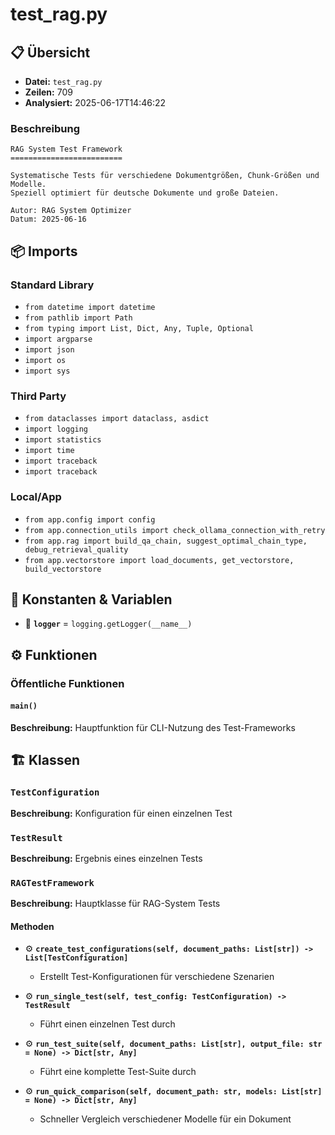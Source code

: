 # test_rag.py

## 📋 Übersicht

- **Datei:** `test_rag.py`
- **Zeilen:** 709
- **Analysiert:** 2025-06-17T14:46:22

### Beschreibung

```
RAG System Test Framework
=========================

Systematische Tests für verschiedene Dokumentgrößen, Chunk-Größen und Modelle.
Speziell optimiert für deutsche Dokumente und große Dateien.

Autor: RAG System Optimizer
Datum: 2025-06-16
```

## 📦 Imports

### Standard Library
- `from datetime import datetime`
- `from pathlib import Path`
- `from typing import List, Dict, Any, Tuple, Optional`
- `import argparse`
- `import json`
- `import os`
- `import sys`

### Third Party
- `from dataclasses import dataclass, asdict`
- `import logging`
- `import statistics`
- `import time`
- `import traceback`
- `import traceback`

### Local/App
- `from app.config import config`
- `from app.connection_utils import check_ollama_connection_with_retry`
- `from app.rag import build_qa_chain, suggest_optimal_chain_type, debug_retrieval_quality`
- `from app.vectorstore import load_documents, get_vectorstore, build_vectorstore`

## 🔧 Konstanten & Variablen

- 📝 **`logger`** = `logging.getLogger(__name__)`

## ⚙️ Funktionen

### Öffentliche Funktionen

#### `main()`

**Beschreibung:** Hauptfunktion für CLI-Nutzung des Test-Frameworks

## 🏗️ Klassen

### `TestConfiguration`

**Beschreibung:** Konfiguration für einen einzelnen Test

### `TestResult`

**Beschreibung:** Ergebnis eines einzelnen Tests

### `RAGTestFramework`

**Beschreibung:** Hauptklasse für RAG-System Tests

#### Methoden

- ⚙️ **`create_test_configurations(self, document_paths: List[str]) -> List[TestConfiguration]`**
  - Erstellt Test-Konfigurationen für verschiedene Szenarien

- ⚙️ **`run_single_test(self, test_config: TestConfiguration) -> TestResult`**
  - Führt einen einzelnen Test durch

- ⚙️ **`run_test_suite(self, document_paths: List[str], output_file: str = None) -> Dict[str, Any]`**
  - Führt eine komplette Test-Suite durch

- ⚙️ **`run_quick_comparison(self, document_path: str, models: List[str] = None) -> Dict[str, Any]`**
  - Schneller Vergleich verschiedener Modelle für ein Dokument

